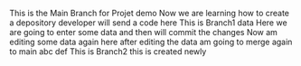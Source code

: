 This is the Main Branch for Projet demo
Now we are learning how to create a depository
developer will send a code here
This is Branch1 data
Here we are going to enter some data
and then will commit the changes
Now am editing some data again here 
after editing the data am going to merge again to main
abc
def
This is Branch2
this is created newly
